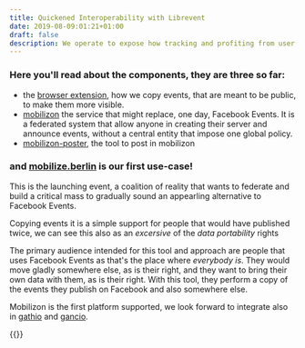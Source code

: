 ```yaml
---
title: Quickened Interoperability with Librevent
date: 2019-08-09:01:21+01:00
draft: false
description: We operate to expose how tracking and profiting from user data had a negative impact on society, and develop proof of concept countermeasures 
---
```


### Here you'll read about the components, they are three so far:

* the [browser extension](/browser-extension), how we copy events, that are meant to be public, to make them more visible.
* [mobilizon](https://joinmobilizon.org/) the service that might replace, one day, Facebook Events. It is a federated system that allow anyone in creating their server and announce events, without a central entity that impose one global policy.
* [mobilizon-poster](/mobilizon-poster), the tool to post in mobilizon

### and [mobilize.berlin](https://mobilize.berlin) is our first use-case!

This is the launching event, a coalition of reality that wants to federate and build a critical mass to gradually sound an appearling alternative to Facebook Events.

Copying events it is a simple support for people that would have published twice, we can see this also as an _excersive_ of the _data portability_ rights

The primary audience intended for this tool and approach are people that uses Facebook Events as that's the place where _everybody is_. They would move gladly somewhere else, as is their right, and they want to bring their own data with them, as is their right. With this tool, they perform a copy of the events they publish on Facebook and also somewhere else.

Mobilizon is the first platform supported, we look forward to integrate also in [gathio](https://gath.io) and [gancio](https://gancio.cisti.org/).

{{<librevent-extension>}}
